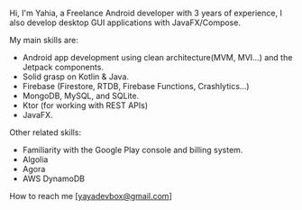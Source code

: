 
Hi, I'm Yahia, a Freelance Android developer with 3 years of experience, I also develop desktop GUI applications with JavaFX/Compose.

My main skills are:
- Android app development using clean architecture(MVM, MVI...) and the Jetpack components.
- Solid grasp on Kotlin & Java.
- Firebase (Firestore, RTDB, Firebase Functions, Crashlytics...)
- MongoDB, MySQL, and SQLite.
- Ktor (for working with REST APIs)
- JavaFX.

Other related skills:
- Familiarity with the Google Play console and billing system.
- Algolia
- Agora
- AWS DynamoDB

How to reach me [yayadevbox@gmail.com]
